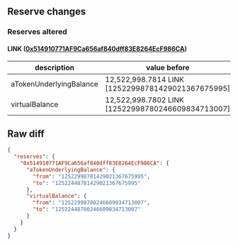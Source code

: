 ## Reserve changes

### Reserves altered

#### LINK ([0x514910771AF9Ca656af840dff83E8264EcF986CA](https://etherscan.io/address/0x514910771AF9Ca656af840dff83E8264EcF986CA))

| description | value before | value after |
| --- | --- | --- |
| aTokenUnderlyingBalance | 12,522,998.7814 LINK [12522998781429021367675995] | 12,522,448.7814 LINK [12522448781429021367675995] |
| virtualBalance | 12,522,998.7802 LINK [12522998780246609834713007] | 12,522,448.7802 LINK [12522448780246609834713007] |


## Raw diff

```json
{
  "reserves": {
    "0x514910771AF9Ca656af840dff83E8264EcF986CA": {
      "aTokenUnderlyingBalance": {
        "from": "12522998781429021367675995",
        "to": "12522448781429021367675995"
      },
      "virtualBalance": {
        "from": "12522998780246609834713007",
        "to": "12522448780246609834713007"
      }
    }
  }
}
```